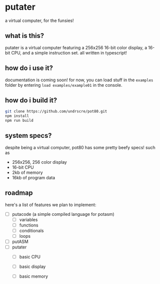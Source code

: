 # putater
a virtual computer, for the funsies!

## what is this?
putater is a virtual computer featuring a 256x256 16-bit color display,
a 16-bit CPU, and a simple instruction set. all written in typescript!

## how do i use it?
documentation is coming soon! for now, you can load stuff in the
`examples` folder by entering `load examples/example01` in the console.

## how do i build it?
```bash
git clone https://github.com/undrscre/pot80.git
npm install
npm run build
```

## system specs?
despite being a virtual computer, pot80 has some pretty beefy specs! such as
- 256x256, 256 color display
- 16-bit CPU
- 2kb of memory
- 16kb of program data


## roadmap
here's a list of features we plan to implement:
- [ ] putacode (a simple compiled language for potasm)
    - [ ] variables
    - [ ] functions
    - [ ] conditionals
    - [ ] loops
- [ ] putASM
- [ ] putater
    - [ ] basic CPU
    - [ ] basic display
    - [ ] basic memory
    